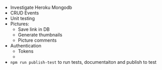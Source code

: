 - Investigate Heroku Mongodb
- CRUD Events
- Unit testing
- Pictures:
    - Save link in DB
    - Generate thumbnails
    - Picture comments
- Authentication
    - Tokens
    -
- `npm run publish-test` to run tests, documentaiton and publish to test
